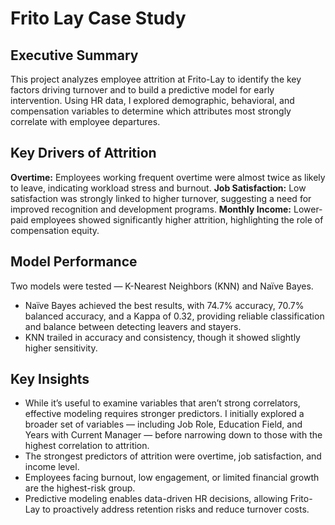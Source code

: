 # Frito Lay Case Study

## Executive Summary
This project analyzes employee attrition at Frito-Lay to identify the key factors driving turnover and to build a predictive model for early intervention. Using HR data, I explored demographic, behavioral, and compensation variables to determine which attributes most strongly correlate with employee departures.

## Key Drivers of Attrition
**Overtime:** Employees working frequent overtime were almost twice as likely to leave, indicating workload stress and burnout.
**Job Satisfaction:** Low satisfaction was strongly linked to higher turnover, suggesting a need for improved recognition and development programs.
**Monthly Income:** Lower-paid employees showed significantly higher attrition, highlighting the role of compensation equity.

## Model Performance
Two models were tested — K-Nearest Neighbors (KNN) and Naïve Bayes.
- Naïve Bayes achieved the best results, with 74.7% accuracy, 70.7% balanced accuracy, and a Kappa of 0.32, providing reliable classification and balance between detecting leavers and stayers.
- KNN trailed in accuracy and consistency, though it showed slightly higher sensitivity.

## Key Insights
- While it’s useful to examine variables that aren’t strong correlators, effective modeling requires stronger predictors. I initially explored a broader set of variables — including Job Role, Education Field, and Years with Current Manager — before narrowing down to those with the highest correlation to attrition.
- The strongest predictors of attrition were overtime, job satisfaction, and income level.
- Employees facing burnout, low engagement, or limited financial growth are the highest-risk group.
- Predictive modeling enables data-driven HR decisions, allowing Frito-Lay to proactively address retention risks and reduce turnover costs.
